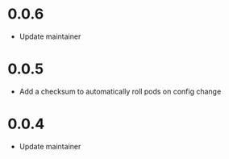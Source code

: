 # 0.0.6

- Update maintainer

# 0.0.5

- Add a checksum to automatically roll pods on config change

# 0.0.4

- Update maintainer
